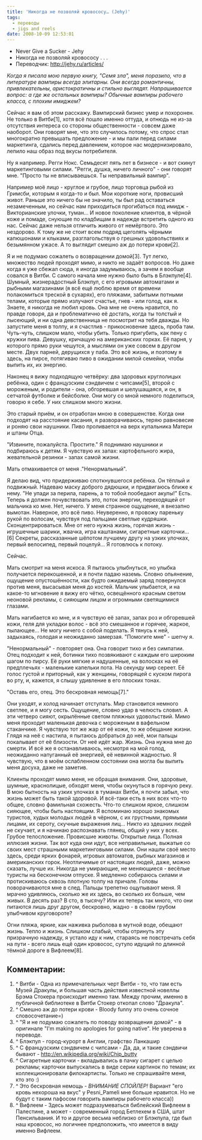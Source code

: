 ```yaml
---
title: 'Никогда не позволяй кровососу… (Jehy)'
tags:
  - переводы
  - jigs and reels
date: 2008-10-09 12:53:01
---
```


* Never Give a Sucker - Jehy
* Никогда не позволяй кровососу . . .
* Переводчик: http://jehy.ru/articles/

_Когда я писала мою первую книгу, "Семя зла", меня поразило, что в литературе вампиры всегда элитарны. Они всегда романтичны, привлекательны, аристократичны и стильно выглядят. Напрашивается вопрос: а где же остальных вампиры? Обычные вампиры рабочего класса, с плохим имиджем?_
<!--more-->

Сейчас я вам об этом расскажу. Вампирский бизнес умер и похоронен. Не только в Витби[1], хотя всё пошло именно оттуда, и отнюдь не из-за отсутствия интереса со стороны общественности - совсем даже наоборот. Они говорят мне, что это случилось потому, что спрос стал многократно превышать предложение - и мы пали перед силами маркетинга, сдались перед давлением, которое нас модернизировало, лепило наш образ под вкусы потребителя.

Ну я например. Регги Нокс. Семьдесят пять лет в бизнесе - и вот скинут маркетинговыми силами. "Регги, душка, ничего личного" - они говорят мне. "Просто ты не вписываешься. Ты неправильный вампир".

Например моё лицо - круглое и грубое, лицо торговца рыбой из Гримсби, которым я когда-то и был. Мои короткие ноги, провисший живот. Раньше это ничего бы не значило, ты был рад оставаться незамеченным, но сейчас нам приходиться прогибаться под имидж - Викторианские улочки, туман... И новое поколение клиентов, в чёрной коже и помаде, снующие по кладбищам в надежде встретить одного из нас. Сейчас даже нельзя отличить живого от немёртвого. Это нездорово. К тому же не стоит всем подряд щеголять чёрными капюшонами и клыками, разглагольствуя о грешных удовольствиях и безымянном ужасе. А то выглядит смешно аж до потери крови[2].

Я и не подумаю сожалеть о возвращении домой[3]. Тут легко, множество людей проходят мимо, и никто не задаёт вопросов. Но даже когда я уже сбежал сюда, я иногда задумываюсь, а зачем я вообще совался в Витби. С самого начала мне нужно было быть в Блэкпуле[4]. Шумный, жизнерадостный Блэкпул, с его игровыми автоматами и рыбными магазинами (я всё ещё люблю время от времени полакомиться треской в сухарях), его пляжами, забитыми потными телами, которые прямо излучают счастье, гнев - или голод, как я. Знаете, я никогда не любил кровь. Она мне не очень нравится, по правде говоря, да и проблематично её достать, когда ты толстый и лысеющий, и ни одна девственница не посмотрит на тебя дважды. Но запустите меня в толпу, и я счастлив - прикосновение здесь, проба там. Чуть-чуть, слишком мало, чтобы убить. Только пригубить, как пену с кружки пива. Девушку, кричащую на американских горках. Её парня, у которого прямо руки чешутся, а мыслями он уже совсем в другом месте. Двух парней, дерущихся у паба. Это всё жизнь, и поэтому я здесь, на пирсе, потягиваю пиво в ожидании милой семейки, чтобы выпить их, их энергию.

Наконец я вижу подходящую четвёрку: два здоровых круглолицых ребёнка, один с французским сэндвичем с чипсами[5], второй с мороженым, и родители - она, обгоревшая и шелушащаяся, и он, в сетчатой футболке и бейсболке. Они могу со мной немного поделиться, говорю я себе. У них слишком много жизни.

Это старый приём, и он отработан мною в совершенстве. Когда они подходят на расстояние касания, я разворачиваюсь, теряю равновесие и роняю свои наушники. Пиво проливается на верх купальника Матери и штаны Отца.

"Извините, пожалуйста. Простите." Я поднимаю наушники и подбираюсь к детям. Я чувствую их запах: картофельного жира, жевательной резинки - запах самой жизни.

Мать отмахивается от меня ."Ненормальный".

Я делаю вид, что придерживаю споткнувшегося ребёнка. Он тёплый и подвижный. Надеваю маску доброго дядюшки, и придвигаюсь ближе к нему. "Не упади за перила, парень, а то тобой пообедают акулы!" Есть. Теперь я должен почувствовать это, поток энергии, переходящей от мальчика ко мне. Нет, ничего. У меня странное ощущение, я внезапно вымотан. Наверное, это всё пиво. Неуверенно, я провожу пареньку рукой по волосам, чувствуя под пальцами светлые кудряшки. Сконцентрироваться. Мне от него нужна жизнь, горячая жизнь - игрушечные шарики, жвачка, игра каштанами, сигаретные карточки...[6] Секреты, рассказанные шёпотом лучшему другу на узких улочках, первый велосипед, первый поцелуй... Я готовлюсь к потоку.

Сейчас.

Мать смотрит на меня искоса. Я пытаюсь улыбнуться, но улыбка получается перекошенной, и я почти падаю наземь. Словно опьянение, ощущение опустошённости, как будто ожидаемый заряд повернулся против меня, высасывая меня до костей. Мальчик улыбается, и на какое-то мгновение я вижу его чётко, освещённого красным светом неоновой рекламы, с сияющим лицом и огромными светящимися глазами.

Мать нагибается ко мне, и я чувствую её запах, запах роз и обгоревшей кожи, геля для укладки волос - всё это смешанное и горячее, жаркое, пылающее... Не могу ничего с собой поделать. Я тянусь к ней, задыхаясь, голодая и неожиданно замерзая. "Помогите мне" - шепчу я.

"Ненормальный" - повторяет она. Она говорит тихо и без симпатии. Отец подходит к ней, ботинки тихо позвякивают с каждым его широким шагом по пирсу. Её руки мягкие и надушенные, на волосках на её предплечьях - маленькие капельки пота. На секунду мир сереет. Её голос густой и приторный, как у женщины, говорящей с куском пирога во рту, и, кажется, я слышу удивление в его плоских тонах.

"Оставь его, отец. Это бескровная немощь[7]."

Они уходят, и холод начинает отступать. Мир становится немного светлее, и я могу сесть. Ощущение, словно удар в челюсть словил. А эти четверо сияют, окрылённые светом пляжных удовольствий. Мимо меня проходит маленькая девочка с мороженым в вафельном стаканчике. Я чувствую тот же жар от её кожи, то же обещание жизни. Глядя на неё с настила, я пытаюсь добраться до неё, мои пальцы покалывает от её близости. От неё идёт жар. Жизнь. Она нужна мне до смерти. И всё же я останавливаюсь, несмотря на мой голод, неожиданно напуганный её энергией, её невинной жадностью. Я чувствую, что в моём ослабленном состоянии она могла бы выпить меня досуха, даже не заметив.

Клиенты проходят мимо меня, не обращая внимания. Они, здоровые, шумные, краснолицые, обходят меня, чтобы окунуться в горячую реку. В мою бытность на узких улочках в туманах Витби, я почти забыл, что жизнь может быть такой здоровой. И всё-таки есть в них всех что-то общее, словно фамильная схожесть. Что-то слишком яркое, слишком сияющее, чтобы быть настоящим. Я вспоминаю хорошо знакомых туристов, худых молодых людей в чёрном, с их грустными, прямыми лицами, их сероту, скучные выражения лиц... Никто из здешних людей не скучает, и я начинаю распознавать глянец, общий у них у всех. Грубое телосложение. Провисшие животы. Открытые лица. Полная иллюзия жизни. Так вот куда они идут, все неправильные, выжатые со своих мест страшными маркетинговыми силами. Они нашли своё место здесь, среди ярких фонарей, игровых автоматов, рыбных магазинов и американских горок. Неотличимые от настоящих людей, даже, можно сказать, лучше их. Никогда не умирающие, не меняющиеся - весёлые туристы на бесконечном отпуске. Я медленно собираюсь силами и протискиваюсь сквозь плотную толпу на причале. Головы поворачиваются мне в след. Пальцы трепетно ощупывают меня. Я мрачно удивляюсь, сколько же их здесь, во сколько их больше, чем живых. В десять раз? В сто, в тысячу? Или их теперь так много, что они питаются лишь друг другом, бескровно, жадно - в своём грубом улыбчивом круговороте?

Огни пляжа, яркие, как наживка рыболова в мутной воде, обещают жизнь. Тепло и жизнь. Слишком слабый, чтобы отринуть эту призрачную надежду, я устало иду к ним, стараясь не повстречать себя на пути - всего лишь ещё один кровосос, сутуло идущий по длинной тёмной дороге в Вифлеем[8].

## Комментарии:

   1. ^ Витби - Одна из примечательных черт Витби - то, что там есть Музей Дракулы, и большая часть действия известной новеллы Брэма Стокера происходит именно там. Между прочим, именно в публичной библиотеке в Витби Стокер откопал слово "Дракула".
   2. ^ Смешно аж до потери крови - Bloody funny это очень сочное словосочетание=)
   3. ^ "Я и не подумаю сожалеть по поводу возвращения домой" - в оригинале "I'm making no apologies for going native". Не уверена в переводе.
   4. ^ Блэкпул - город-курорт в Англии, графство Ланкашир
   5. ^ С французским сэндвичем с чипсами - Да, да, и такие сэндвичи бывают - http://en.wikipedia.org/wiki/Chip_butty
   6. ^ Сигаретные карточки - вкладывались в пачку сигарет с целью рекламы; карточки выпускались в виде серии картинок по темам; их коллекционировали филокартисты. Только не спрашивайте меня, кто это :)
   7. ^ Это бескровная немощь - *ВНИМАНИЕ СПОЙЛЕР!* Вариант "его кровь нехороша на вкус" у Pesni_Pameli мне больше нравится. Но не будут с таким пафосом говорить вампиры рабочего класса))
   8. ^ Вифлеем - Здесь может подразумеваться библейский Вифлеем в Палестине, а может - современный город Бетлехем в США, штат Пенсильвания. И то и другое весьма неблизко от Блэкпула, где был наш кровосос, но логичнее предположить, что имеется в виду именно Вифлеем.
